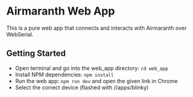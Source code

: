 # Airmaranth Web App
This is a pure web app that connects and interacts with Airmaranth over WebSerial.

## Getting Started

- Open terminal and go into the web_app directory: `cd web_app`
- Install NPM dependencies: `npm install`
- Run the web app: `npm run dev` and open the given link in Chrome
- Select the correct device (flashed with //apps/blinky)
